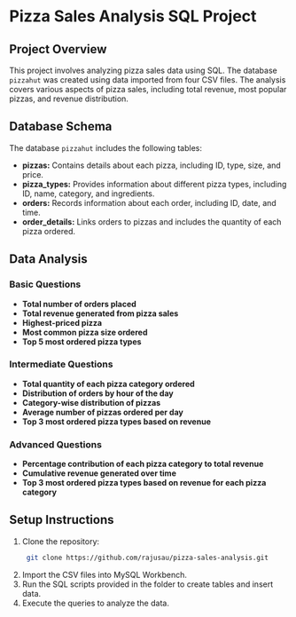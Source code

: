 # Pizza Sales Analysis SQL Project

## Project Overview
This project involves analyzing pizza sales data using SQL. The database `pizzahut` was created using data imported from four CSV files. The analysis covers various aspects of pizza sales, including total revenue, most popular pizzas, and revenue distribution.

## Database Schema
The database `pizzahut` includes the following tables:
- **pizzas:** Contains details about each pizza, including ID, type, size, and price.
- **pizza_types:** Provides information about different pizza types, including ID, name, category, and ingredients.
- **orders:** Records information about each order, including ID, date, and time.
- **order_details:** Links orders to pizzas and includes the quantity of each pizza ordered.

## Data Analysis
### Basic Questions
- **Total number of orders placed**
- **Total revenue generated from pizza sales**
- **Highest-priced pizza**
- **Most common pizza size ordered**
- **Top 5 most ordered pizza types**

### Intermediate Questions
- **Total quantity of each pizza category ordered**
- **Distribution of orders by hour of the day**
- **Category-wise distribution of pizzas**
- **Average number of pizzas ordered per day**
- **Top 3 most ordered pizza types based on revenue**

### Advanced Questions
- **Percentage contribution of each pizza category to total revenue**
- **Cumulative revenue generated over time**
- **Top 3 most ordered pizza types based on revenue for each pizza category**

## Setup Instructions
1. Clone the repository:
   ```bash
    git clone https://github.com/rajusau/pizza-sales-analysis.git
2. Import the CSV files into MySQL Workbench.
3. Run the SQL scripts provided in the folder to create tables and insert data.
4. Execute the queries to analyze the data.
